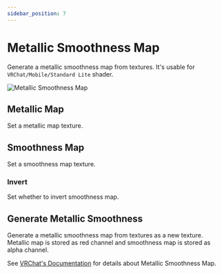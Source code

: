 ```yaml
---
sidebar_position: 7
---
```


# Metallic Smoothness Map

Generate a metallic smoothness map from textures.
It's usable for `VRChat/Mobile/Standard Lite` shader.

![Metallic Smoothness Map](/img/metallic_smoothness_map.png)

## Metallic Map

Set a metallic map texture.

## Smoothness Map

Set a smoothness map texture.

### Invert

Set whether to invert smoothness map.

## Generate Metallic Smoothness

Generate a metallic smoothness map from textures as a new texture.
Metallic map is stored as red channel and smoothness map is stored as alpha channel.

See [VRChat's Documentation](https://creators.vrchat.com/platforms/android/quest-content-limitations/#shaders) for details about Metallic Smoothness Map.
